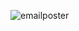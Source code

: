 
![emailposter](https://user-images.githubusercontent.com/75960460/228098616-9c8df194-ea13-407c-8f66-a6d5061d471d.jpg)
